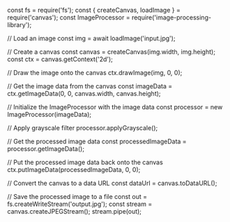 const fs = require('fs');
const { createCanvas, loadImage } = require('canvas');
const ImageProcessor = require('image-processing-library');

// Load an image
const img = await loadImage('input.jpg');

// Create a canvas
const canvas = createCanvas(img.width, img.height);
const ctx = canvas.getContext('2d');

// Draw the image onto the canvas
ctx.drawImage(img, 0, 0);

// Get the image data from the canvas
const imageData = ctx.getImageData(0, 0, canvas.width, canvas.height);

// Initialize the ImageProcessor with the image data
const processor = new ImageProcessor(imageData);

// Apply grayscale filter
processor.applyGrayscale();

// Get the processed image data
const processedImageData = processor.getImageData();

// Put the processed image data back onto the canvas
ctx.putImageData(processedImageData, 0, 0);

// Convert the canvas to a data URL
const dataUrl = canvas.toDataURL();

// Save the processed image to a file
const out = fs.createWriteStream('output.jpg');
const stream = canvas.createJPEGStream();
stream.pipe(out);

